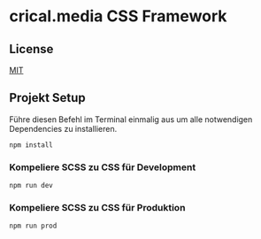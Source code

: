 # crical.media CSS Framework

## License

[MIT](LICENSE)

## Projekt Setup

Führe diesen Befehl im Terminal einmalig aus um alle notwendigen Dependencies zu installieren.

```
npm install
```

### Kompeliere SCSS zu CSS für Development

```
npm run dev
```

### Kompeliere SCSS zu CSS für Produktion

```
npm run prod
```
